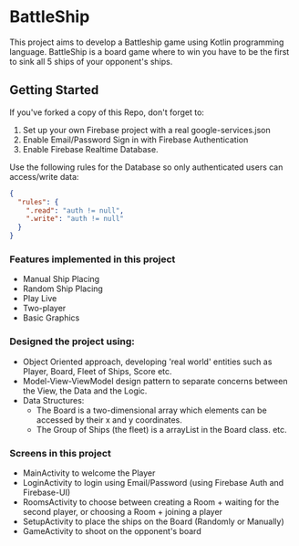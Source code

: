 # BattleShip
 
This project aims to develop a Battleship game using Kotlin programming language.
BattleShip is a board game where to win you have to be the first to sink all 5 ships of your opponent's ships.

## Getting Started

If you've forked a copy of this Repo, don't forget to:
1. Set up your own Firebase project with a real google-services.json 
2. Enable Email/Password Sign in with Firebase Authentication 
3. Enable Firebase Realtime Database.

Use the following rules for the Database so only authenticated users can access/write data:
```json
{
  "rules": {
    ".read": "auth != null",
    ".write": "auth != null"
  }
}
```
### Features implemented in this project
- Manual Ship Placing
- Random Ship Placing
- Play Live
- Two-player
- Basic Graphics

### Designed the project using:
- Object Oriented approach, developing 'real world' entities such as Player, Board, Fleet of Ships, Score etc.
- Model-View-ViewModel design pattern to separate concerns between the View, the Data and the Logic.
- Data Structures: 
  - The Board is a two-dimensional array which elements can be accessed by their x and y coordinates.
  - The Group of Ships (the fleet) is a arrayList in the Board class.
  etc.

### Screens in this project
- MainActivity to welcome the Player
- LoginActivity to login using Email/Password (using Firebase Auth and Firebase-UI)
- RoomsActivity to choose between creating a Room + waiting for the second player, or choosing a Room + joining a player
- SetupActivity to place the ships on the Board (Randomly or Manually)
- GameActivity to shoot on the opponent's board


  





